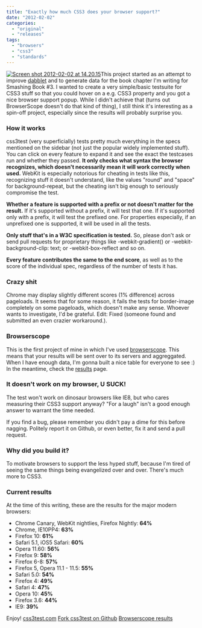 ```yaml
---
title: "Exactly how much CSS3 does your browser support?"
date: "2012-02-02"
categories:
  - "original"
  - "releases"
tags:
  - "browsers"
  - "css3"
  - "standards"
---
```


[![](images/Screen-shot-2012-02-02-at-14.20.15--300x187.png "Screen shot 2012-02-02 at 14.20.15")](images/Screen-shot-2012-02-02-at-14.20.15-.png)This project started as an attempt to improve [dabblet](http://dabblet.com) and to generate data for the book chapter I'm writing for Smashing Book #3. I wanted to create a very simple/basic testsuite for CSS3 stuff so that you could hover on a e.g. CSS3 property and you got a nice browser support popup. While I didn't achieve that (turns out BrowserScope doesn't do that kind of thing), I still think it's interesting as a spin-off project, especially since the results will probably surprise you.

### How it works

css3test (very superficially) tests pretty much everything in the specs mentioned on the sidebar (not just the popular widely implemented stuff). You can click on every feature to expand it and see the exact the testcases run and whether they passed. **It only checks what syntax the browser recognizes, which doesn't necessarily mean it will work correctly when used.** WebKit is especially notorious for cheating in tests like this, recognizing stuff it doesn't understand, like the values "round" and "space" for background-repeat, but the cheating isn't big enough to seriously compromise the test.

**Whether a feature is supported with a prefix or not doesn't matter for the result.** If it's supported without a prefix, it will test that one. If it's supported only with a prefix, it will test the prefixed one. For properties especially, if an unprefixed one is supported, it will be used in all the tests.

**Only stuff that's in a W3C specification is tested.** So, please don't ask or send pull requests for proprietary things like -webkit-gradient() or -webkit-background-clip: text; or -webkit-box-reflect and so on.

**Every feature contributes the same to the end score**, as well as to the score of the individual spec, regardless of the number of tests it has.

### Crazy shit

Chrome may display slightly different scores (1% difference) across pageloads. It seems that for some reason, it fails the tests for border-image completely on some pageloads, which doesn't make any sense. Whoever wants to investigate, I'd be grateful. Edit: Fixed (someone found and submitted an even crazier workaround.).

### Browserscope

This is the first project of mine in which I've used [browserscope](http://www.browserscope.org/user/settings). This means that your results will be sent over to its servers and aggreggated. When I have enough data, I'm gonna built a nice table for everyone to see :) In the meantime, check the [results](http://www.browserscope.org/browse?category=usertest_agt1YS1wcm9maWxlcnINCxIEVGVzdBidzawNDA) page.

### It doesn't work on my browser, U SUCK!

The test won't work on dinosaur browsers like IE8, but who cares measuring their CSS3 support anyway? "For a laugh" isn't a good enough answer to warrant the time needed.

If you find a bug, please remember you didn't pay a dime for this before nagging. Politely report it on Github, or even better, fix it and send a pull request.

### Why did you build it?

To motivate browsers to support the less hyped stuff, because I'm tired of seeing the same things being evangelized over and over. There's much more to CSS3.

### Current results

At the time of this writing, these are the results for the major modern browsers:

- Chrome Canary, WebKit nightlies, Firefox Nightly: **64%**
- Chrome, IE10PP4: **63%**
- Firefox 10: **61%**
- Safari 5.1, iOS5 Safari: **60%**
- Opera 11.60: **56%**
- Firefox 9: **58%**
- Firefox 6-8: **57%**
- Firefox 5, Opera 11.1 - 11.5: **55%**
- Safari 5.0: **54%**
- Firefox 4: **49%**
- Safari 4: **47%**
- Opera 10: **45%**
- Firefox 3.6: **44%**
- IE9: **39%**

Enjoy! [css3test.com](http://css3test.com) [Fork css3test on Github](https://github.com/LeaVerou/css3test) [Browserscope results](http://www.browserscope.org/browse?category=usertest_agt1YS1wcm9maWxlcnINCxIEVGVzdBidzawNDA)
